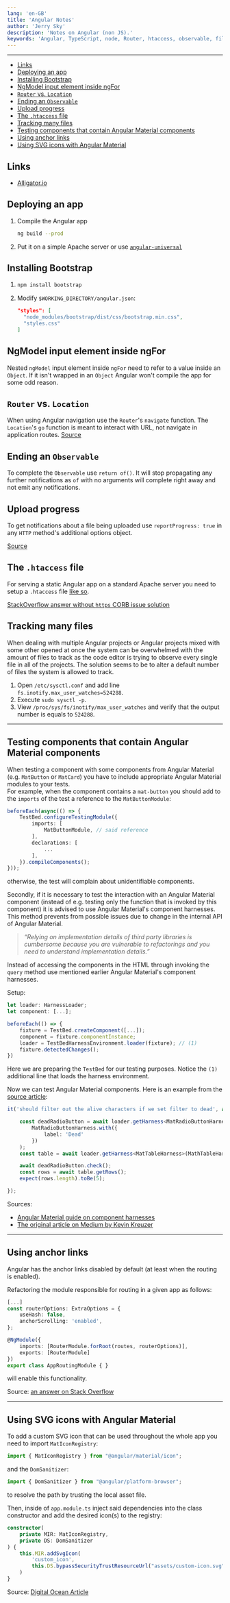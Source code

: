 ```yaml
---
lang: 'en-GB'
title: 'Angular Notes'
author: 'Jerry Sky'
description: 'Notes on Angular (non JS).'
keywords: 'Angular, TypeScript, node, Router, htaccess, observable, file, model, app, program, npm'
---
```


---

- [Links](#links)
- [Deploying an app](#deploying-an-app)
- [Installing Bootstrap](#installing-bootstrap)
- [NgModel input element inside ngFor](#ngmodel-input-element-inside-ngfor)
- [`Router` vs. `Location`](#router-vs-location)
- [Ending an `Observable`](#ending-an-observable)
- [Upload progress](#upload-progress)
- [The `.htaccess` file](#the-htaccess-file)
- [Tracking many files](#tracking-many-files)
- [Testing components that contain Angular Material components](#testing-components-that-contain-angular-material-components)
- [Using anchor links](#using-anchor-links)
- [Using SVG icons with Angular Material](#using-svg-icons-with-angular-material)

## Links

- [Alligator.io](https://alligator.io/angular/)

## Deploying an app

1. Compile the Angular app

    ```bash
    ng build --prod
    ```

2. Put it on a simple Apache server or use [`angular-universal`](https://angular.io/guide/universal)

## Installing Bootstrap

1. ```bash
   npm install bootstrap
   ```

2. Modify `$WORKING_DIRECTORY/angular.json`:

   ```json
   "styles": [
     "node_modules/bootstrap/dist/css/bootstrap.min.css",
     "styles.css"
   ]
   ```

## NgModel input element inside ngFor

Nested `ngModel` input element inside `ngFor` need to refer to a value inside an `Object`. If it isn't wrapped in an `Object` Angular won't compile the app for some odd reason.

## `Router` vs. `Location`

When using Angular navigation use the `Router`'s `navigate` function. The `Location`'s `go` function is meant to interact with URL, not navigate in application routes.
[Source](https://stackoverflow.com/a/42858854/4249875)

## Ending an `Observable`

To complete the `Observable` use `return of()`. It will stop propagating any further notifications as `of` with no arguments will complete right away and not emit any notifications.

## Upload progress

To get notifications about a file being uploaded use `reportProgress: true` in any `HTTP` method's additional options object.

[Source](https://stackoverflow.com/a/54899930/4249875)

## The `.htaccess` file

For serving a static Angular app on a standard Apache server you need to setup a `.htaccess` file [like so](web-errors.md#corb--cors).

[StackOverflow answer without `https` CORB issue solution](https://stackoverflow.com/a/22740184/4249875)

## Tracking many files

When dealing with multiple Angular projects or Angular projects mixed with some other opened at once the system can be overwhelmed with the amount of files to track as the code editor is trying to observe every single file in all of the projects. The solution seems to be to alter a default number of files the system is allowed to track.

<!-- spell-checker: disable-next-line -->
1. Open `/etc/sysctl.conf` and add line `fs.inotify.max_user_watches=524288`.
    <!-- spell-checker: disable-next-line -->
2. Execute `sudo sysctl -p`.
    <!-- spell-checker: disable-next-line -->
3. View `/proc/sys/fs/inotify/max_user_watches` and verify that the output number is equals to `524288`.

---

## Testing components that contain Angular Material components

[ng-material-harnesses]: https://medium.com/@kevinkreuzer/test-your-components-using-angular-materials-component-harnesses-f9c1deebdf5d

When testing a component with some components from Angular Material (e.g. `MatButton` or `MatCard`) you have to include appropriate Angular Material modules to your tests.\
For example, when the component contains a `mat-button` you should add to the `imports` of the test a reference to the `MatButtonModule`:

```ts
beforeEach(async(() => {
    TestBed.configureTestingModule({
        imports: [
            MatButtonModule, // said reference
        ],
        declarations: [
            ...
        ],
    }).compileComponents();
}));
```

otherwise, the test will complain about unidentifiable components.

Secondly, if it is necessary to test the interaction with an Angular Material component (instead of e.g. testing only the function that is invoked by this component) it is advised to use Angular Material's component harnesses.
This method prevents from possible issues due to change in the internal API of Angular Material.

> *“Relying on implementation details of third party libraries is cumbersome because you are vulnerable to refactorings and you need to understand implementation details.”*

Instead of accessing the components in the HTML through invoking the `query` method use mentioned earlier Angular Material's component harnesses.

Setup:

```ts
let loader: HarnessLoader;
let component: [...];

beforeEach(() => {
    fixture = TestBed.createComponent([...]);
    component = fixture.componentInstance;
    loader = TestBedHarnessEnvironment.loader(fixture); // (1)
    fixture.detectedChanges();
})
```

Here we are preparing the `TestBed` for our testing purposes. Notice the `(1)` additional line that loads the harness environment.

Now we can test Angular Material components. Here is an example from the [source article][ng-material-harnesses]:

```ts
it('should filter out the alive characters if we set filter to dead', async () => {

    const deadRadioButton = await loader.getHarness<MatRadioButtonHarness>(
        MatRadioButtonHarness.with({
            label: 'Dead'
        })
    );
    const table = await loader.getHarness<MatTableHarness>(MathTableHarness);

    await deadRadioButton.check();
    const rows = await table.getRows();
    expect(rows.length).toBe(5);

});
```

Sources:

- [Angular Material guide on component harnesses](https://material.angular.io/guide/using-component-harnesses)
- [The original article on Medium by Kevin Kreuzer][ng-material-harnesses]


---

## Using anchor links

Angular has the anchor links disabled by default (at least when the routing is enabled).

Refactoring the module responsible for routing in a given app as follows:

```ts
[...]
const routerOptions: ExtraOptions = {
    useHash: false,
    anchorScrolling: 'enabled',
};

@NgModule({
    imports: [RouterModule.forRoot(routes, routerOptions)],
    exports: [RouterModule]
})
export class AppRoutingModule { }
```

will enable this functionality.

Source: [an answer on Stack Overflow](https://stackoverflow.com/a/52724769/4249875)

---

## Using SVG icons with Angular Material

To add a custom SVG icon that can be used throughout the whole app you need to import `MatIconRegistry`:

```ts
import { MatIconRegistry } from "@angular/material/icon";
```

and the `DomSanitizer`:

```ts
import { DomSanitizer } from "@angular/platform-browser";
```

to resolve the path by trusting the local asset file.

Then, inside of `app.module.ts` inject said dependencies into the class constructor and add the desired icon(s) to the registry:

```ts
constructor(
    private MIR: MatIconRegistry,
    private DS: DomSanitizer
) {
    this.MIR.addSvgIcon(
        'custom_icon',
        this.DS.bypassSecurityTrustResourceUrl("assets/custom-icon.svg")
    )
}
```

Source: [Digital Ocean Article](https://www.digitalocean.com/community/tutorials/angular-custom-svg-icons-angular-material)
